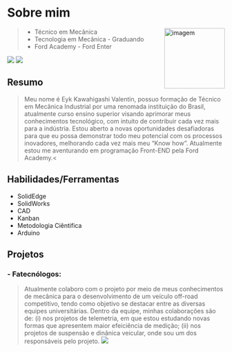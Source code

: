 # Sobre mim
<img src="https://scontent-gru1-1.xx.fbcdn.net/v/t1.6435-9/95365320_4138801262892751_284672008631877632_n.jpg?_nc_cat=110&ccb=1-7&_nc_sid=174925&_nc_eui2=AeEKzxuCpsvCs2f322v0gFkC-axNRHN7oX35rE1Ec3uhfW9u988Ae_SmY0BTP2YRl2Tn24YXdk3pF_jOGiPGfECq&_nc_ohc=JWo6_PvX4mcAX_-QMAJ&_nc_ht=scontent-gru1-1.xx&oh=00_AfB0Eq_fLMQwKcXmP16xYcO4oYTUCNpOO3VId8o8gSr22w&oe=643456C7" align="right" alt="imagem" width="140px" height="140px">

> - Técnico em Mecânica
> - Tecnologia em Mecânica - Graduando
> - Ford Academy - Ford Enter

<p> 
 
<a href="https://www.linkedin.com/in/eyk-kawahigashi-valentin-89945621a" target="_blank"><img src="https://img.shields.io/badge/-LinkedIn-%230077B5?style=for-the-badge&logo=linkedin&logoColor=white" target="_blank"></a>
<a href ="mailto:eyk.valentin@hotmail.com"><img src="https://img.shields.io/badge/Microsoft_Outlook-0078D4?style=for-the-badge&logo=microsoft-outlook&logoColor=white"></a>
</p>

## Resumo
> Meu nome é Eyk Kawahigashi Valentin, possuo formação de Técnico em Mecânica Industrial por uma renomada instituição do Brasil, atualmente curso ensino superior visando aprimorar meus conhecimentos tecnológico, com intuito de contribuir cada vez mais para a indústria. Estou aberto a novas oportunidades desafiadoras para que eu possa demonstrar todo meu potencial com os processos inovadores, melhorando cada vez mais meu “Know how”. Atualmente estou me aventurando em programação Front-END pela Ford Academy.<
## Habilidades/Ferramentas
- SolidEdge
- SolidWorks
- CAD
- Kanban
- Metodologia Ciêntifica
- Arduino
## Projetos
### - Fatecnólogos:
 > Atualmente colaboro com o projeto por meio de meus conhecimentos de mecânica para o desenvolvimento de um veículo off-road competitivo, tendo como objetivo se destacar entre as diversas equipes universitárias. Dentro da equipe, minhas colaborações são de: (i) nos projetos de telemetria, em que estou estudando novas formas que apresentem maior efeiciência de medição; (ii) nos projetos de suspensão e dinânica veicular, onde sou um dos responsáveis pelo projeto.
![](https://art.pixilart.com/75b07a771cf723f.gif)


